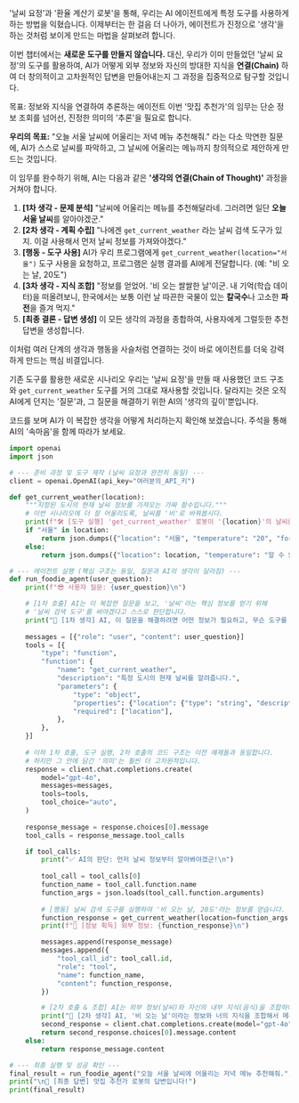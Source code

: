 '날씨 요정'과 '환율 계산기 로봇'을 통해, 우리는 AI 에이전트에게 특정 도구를 사용하게 하는 방법을 익혔습니다. 이제부터는 한 걸음 더 나아가, 에이전트가 진정으로 '생각'을 하는 것처럼 보이게 만드는 마법을 살펴보려 합니다.

이번 챕터에서는 **새로운 도구를 만들지 않습니다.** 대신, 우리가 이미 만들었던 '날씨 요정'의 도구를 활용하여, AI가 어떻게 외부 정보와 자신의 방대한 지식을 **연결(Chain)** 하여 더 창의적이고 고차원적인 답변을 만들어내는지 그 과정을 집중적으로 탐구할 것입니다.

목표: 정보와 지식을 연결하여 추론하는 에이전트
이번 '맛집 추천가'의 임무는 단순 정보 조회를 넘어선, 진정한 의미의 '추론'을 필요로 합니다.

**우리의 목표:** "오늘 서울 날씨에 어울리는 저녁 메뉴 추천해줘." 라는 다소 막연한 질문에, AI가 스스로 날씨를 파악하고, 그 날씨에 어울리는 메뉴까지 창의적으로 제안하게 만드는 것입니다.

이 임무를 완수하기 위해, AI는 다음과 같은 **'생각의 연결(Chain of Thought)'** 과정을 거쳐야 합니다.

1. **[1차 생각 - 문제 분석]** "날씨에 어울리는 메뉴를 추천해달라네. 그러려면 일단 **오늘 서울 날씨**를 알아야겠군."
2. **[2차 생각 - 계획 수립]** "나에겐 `get_current_weather` 라는 날씨 검색 도구가 있지. 이걸 사용해서 먼저 날씨 정보를 가져와야겠다."
3. **[행동 - 도구 사용]** AI가 우리 프로그램에게 `get_current_weather(location="서울")` 도구 사용을 요청하고, 프로그램은 실행 결과를 AI에게 전달합니다. (예: "비 오는 날, 20도")
4. **[3차 생각 - 지식 조합]** "정보를 얻었어. '비 오는 쌀쌀한 날'이군. 내 기억(학습 데이터)을 떠올려보니, 한국에서는 보통 이런 날 따끈한 국물이 있는 **칼국수**나 고소한 **파전**을 즐겨 먹지."
5. **[최종 결론 - 답변 생성]** 이 모든 생각의 과정을 종합하여, 사용자에게 그럴듯한 추천 답변을 생성합니다.

이처럼 여러 단계의 생각과 행동을 사슬처럼 연결하는 것이 바로 에이전트를 더욱 강력하게 만드는 핵심 비결입니다.

기존 도구를 활용한 새로운 시나리오
우리는 '날씨 요정'을 만들 때 사용했던 코드 구조와 `get_current_weather` 도구를 거의 그대로 재사용할 것입니다. 달라지는 것은 오직 AI에게 던지는 '질문'과, 그 질문을 해결하기 위한 AI의 '생각의 깊이'뿐입니다.

코드를 보며 AI가 이 복잡한 생각을 어떻게 처리하는지 확인해 보겠습니다. 주석을 통해 AI의 '속마음'을 함께 따라가 보세요.

```python
import openai
import json

# --- 준비 과정 및 도구 제작 (날씨 요정과 완전히 동일) ---
client = openai.OpenAI(api_key="여러분의_API_키")

def get_current_weather(location):
    """지정된 도시의 현재 날씨 정보를 가져오는 가짜 함수입니다."""
    # 이번 시나리오에 더 잘 어울리도록, 날씨를 '비'로 바꿔봅시다.
    print(f"🛠️ [도구 실행] 'get_current_weather' 로봇이 '{location}'의 날씨를 검색합니다.")
    if "서울" in location:
        return json.dumps({"location": "서울", "temperature": "20", "forecast": "비 오는 날"})
    else:
        return json.dumps({"location": location, "temperature": "알 수 없음"})

# --- 에이전트 실행 (핵심 구조는 동일, 질문과 AI의 생각이 달라짐) ---
def run_foodie_agent(user_question):
    print(f"😎 사용자 질문: {user_question}\n")

    # [1차 호출] AI는 이 복잡한 질문을 보고, '날씨'라는 핵심 정보를 얻기 위해
    # '날씨 검색 도구'를 써야겠다고 스스로 판단합니다.
    print("🧠 [1차 생각] AI, 이 질문을 해결하려면 어떤 정보가 필요하고, 무슨 도구를 써야 할까?")
    
    messages = [{"role": "user", "content": user_question}]
    tools = [{
        "type": "function",
        "function": {
            "name": "get_current_weather",
            "description": "특정 도시의 현재 날씨를 알려줍니다.",
            "parameters": {
                "type": "object",
                "properties": {"location": {"type": "string", "description": "날씨를 알고 싶은 도시 이름"}},
                "required": ["location"],
            },
        },
    }]
    
    # 이하 1차 호출, 도구 실행, 2차 호출의 코드 구조는 이전 예제들과 동일합니다.
    # 하지만 그 안에 담긴 '의미'는 훨씬 더 고차원적입니다.
    response = client.chat.completions.create(
        model="gpt-4o",
        messages=messages,
        tools=tools,
        tool_choice="auto",
    )
    
    response_message = response.choices[0].message
    tool_calls = response_message.tool_calls

    if tool_calls:
        print("✅ AI의 판단: 먼저 날씨 정보부터 알아봐야겠군!\n")
        
        tool_call = tool_calls[0]
        function_name = tool_call.function.name
        function_args = json.loads(tool_call.function.arguments)
        
        # [행동] 날씨 검색 도구를 실행하여 '비 오는 날, 20도'라는 정보를 얻습니다.
        function_response = get_current_weather(location=function_args.get("location"))
        print(f"📄 [정보 획득] 외부 정보: {function_response}\n")

        messages.append(response_message)
        messages.append({
            "tool_call_id": tool_call.id,
            "role": "tool",
            "name": function_name,
            "content": function_response,
        })

        # [2차 호출 & 조합] AI는 외부 정보(날씨)와 자신의 내부 지식(음식)을 조합하여 최종 답변을 만듭니다.
        print("🧠 [2차 생각] AI, '비 오는 날'이라는 정보와 너의 지식을 조합해서 메뉴를 추천해줘!")
        second_response = client.chat.completions.create(model="gpt-4o", messages=messages)
        return second_response.choices[0].message.content
    else:
        return response_message.content

# --- 최종 실행 및 성공 확인 ---
final_result = run_foodie_agent("오늘 서울 날씨에 어울리는 저녁 메뉴 추천해줘.")
print("\n🎉 [최종 답변] 맛집 추천가 로봇의 답변입니다!")
print(final_result)
```
